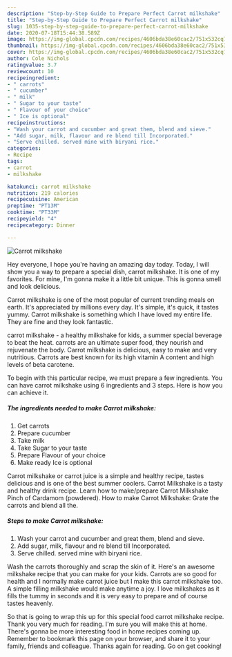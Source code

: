 ```yaml
---
description: "Step-by-Step Guide to Prepare Perfect Carrot milkshake"
title: "Step-by-Step Guide to Prepare Perfect Carrot milkshake"
slug: 1035-step-by-step-guide-to-prepare-perfect-carrot-milkshake
date: 2020-07-18T15:44:38.589Z
image: https://img-global.cpcdn.com/recipes/4606bda38e60cac2/751x532cq70/carrot-milkshake-recipe-main-photo.jpg
thumbnail: https://img-global.cpcdn.com/recipes/4606bda38e60cac2/751x532cq70/carrot-milkshake-recipe-main-photo.jpg
cover: https://img-global.cpcdn.com/recipes/4606bda38e60cac2/751x532cq70/carrot-milkshake-recipe-main-photo.jpg
author: Cole Nichols
ratingvalue: 3.7
reviewcount: 10
recipeingredient:
- " carrots"
- " cucumber"
- " milk"
- " Sugar to your taste"
- " Flavour of your choice"
- " Ice is optional"
recipeinstructions:
- "Wash your carrot and cucumber and great them, blend and sieve."
- "Add sugar, milk, flavour and re blend till Incorporated."
- "Serve chilled. served mine with biryani rice."
categories:
- Recipe
tags:
- carrot
- milkshake

katakunci: carrot milkshake 
nutrition: 219 calories
recipecuisine: American
preptime: "PT13M"
cooktime: "PT33M"
recipeyield: "4"
recipecategory: Dinner

---
```



![Carrot milkshake](https://img-global.cpcdn.com/recipes/4606bda38e60cac2/751x532cq70/carrot-milkshake-recipe-main-photo.jpg)

Hey everyone, I hope you're having an amazing day today. Today, I will show you a way to prepare a special dish, carrot milkshake. It is one of my favorites. For mine, I'm gonna make it a little bit unique. This is gonna smell and look delicious.

Carrot milkshake is one of the most popular of current trending meals on earth. It's appreciated by millions every day. It's simple, it's quick, it tastes yummy. Carrot milkshake is something which I have loved my entire life. They are fine and they look fantastic.

carrot milkshake - a healthy milkshake for kids, a summer special beverage to beat the heat. carrots are an ultimate super food, they nourish and rejuvenate the body. Carrot milkshake is delicious, easy to make and very nutritious. Carrots are best known for its high vitamin A content and high levels of beta carotene.


To begin with this particular recipe, we must prepare a few ingredients. You can have carrot milkshake using 6 ingredients and 3 steps. Here is how you can achieve it.

<!--inarticleads1-->

##### The ingredients needed to make Carrot milkshake:

1. Get  carrots
1. Prepare  cucumber
1. Take  milk
1. Take  Sugar to your taste
1. Prepare  Flavour of your choice
1. Make ready  Ice is optional


Carrot milkshake or carrot juice is a simple and healthy recipe, tastes delicious and is one of the best summer coolers. Carrot Milkshake is a tasty and healthy drink recipe. Learn how to make/prepare Carrot Milkshake Pinch of Cardamom (powdered). How to make Carrot Milkshake: Grate the carrots and blend all the. 

<!--inarticleads2-->

##### Steps to make Carrot milkshake:

1. Wash your carrot and cucumber and great them, blend and sieve.
1. Add sugar, milk, flavour and re blend till Incorporated.
1. Serve chilled. served mine with biryani rice.


Wash the carrots thoroughly and scrap the skin of it. Here&#39;s an awesome milkshake recipe that you can make for your kids. Carrots are so good for health and I normally make carrot juice but I make this carrot milkshake too. A simple filling milkshake would make anytime a joy. I love milkshakes as it fills the tummy in seconds and it is very easy to prepare and of course tastes heavenly. 

So that is going to wrap this up for this special food carrot milkshake recipe. Thank you very much for reading. I'm sure you will make this at home. There's gonna be more interesting food in home recipes coming up. Remember to bookmark this page on your browser, and share it to your family, friends and colleague. Thanks again for reading. Go on get cooking!
